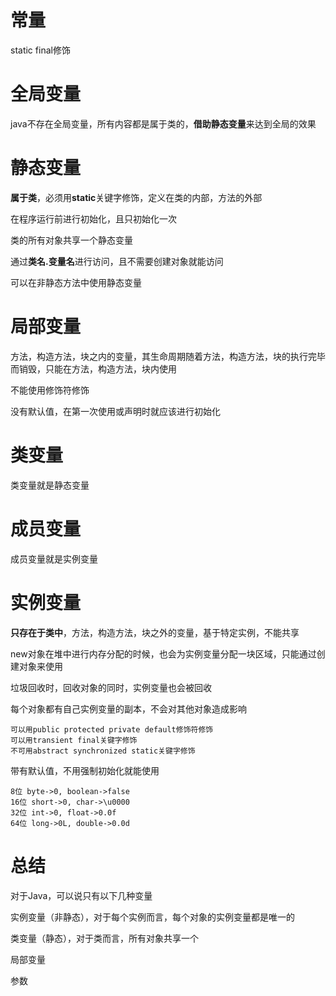 # 常量
static final修饰
# 全局变量
java不存在全局变量，所有内容都是属于类的，**借助静态变量**来达到全局的效果
# 静态变量
**属于类**，必须用**static**关键字修饰，定义在类的内部，方法的外部

在程序运行前进行初始化，且只初始化一次

类的所有对象共享一个静态变量

通过**类名.变量名**进行访问，且不需要创建对象就能访问

可以在非静态方法中使用静态变量
# 局部变量
方法，构造方法，块之内的变量，其生命周期随着方法，构造方法，块的执行完毕而销毁，只能在方法，构造方法，块内使用

不能使用修饰符修饰

没有默认值，在第一次使用或声明时就应该进行初始化
# 类变量
类变量就是静态变量
# 成员变量
成员变量就是实例变量
# 实例变量
**只存在于类中**，方法，构造方法，块之外的变量，基于特定实例，不能共享

new对象在堆中进行内存分配的时候，也会为实例变量分配一块区域，只能通过创建对象来使用

垃圾回收时，回收对象的同时，实例变量也会被回收

每个对象都有自己实例变量的副本，不会对其他对象造成影响

	可以用public protected private default修饰符修饰
	可以用transient final关键字修饰
	不可用abstract synchronized static关键字修饰

带有默认值，不用强制初始化就能使用

	8位 byte->0, boolean->false
	16位 short->0, char->\u0000
	32位 int->0, float->0.0f
	64位 long->0L, double->0.0d

# 总结
对于Java，可以说只有以下几种变量

实例变量（非静态），对于每个实例而言，每个对象的实例变量都是唯一的

类变量（静态），对于类而言，所有对象共享一个

局部变量

参数
